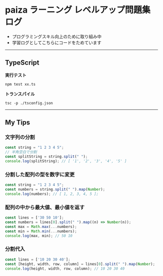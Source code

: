 # paiza ラーニング レベルアップ問題集ログ

- プログラミングスキル向上のために取り組み中
- 学習ログとしてこちらにコードをためています

---

## TypeScript

**実行テスト**

```
npm test xx.ts
```

**トランスパイル**

```
tsc -p ./tsconfig.json
```

---

## My Tips

### 文字列の分割
```javascript
const string = "1 2 3 4 5";
// 半角空白で分割
const splitString = string.split(" ");
console.log(splitString); // [ '1', '2', '3', '4', '5' ]
```

### 分割した配列の型を数字に変更
```javascript
const string = "1 2 3 4 5";
const numbers = string.split(" ").map(Number);
console.log(numbers); // [ 1, 2, 3, 4, 5 ];
```

### 配列の中から最大値、最小値を返す
```javascript
const lines = ['30 50 10'];
const numbers = lines[0].split(" ").map((n) => Number(n));
const max = Math.max(...numbers);
const min = Math.min(...numbers);
console.log(max, min); // 50 10
```

### 分割代入
```javascript
const lines = ['10 20 30 40'];
const [height, width, row, column] = lines[0].split(" ").map(Number);
console.log(height, width, row, column); // 10 20 30 40
```